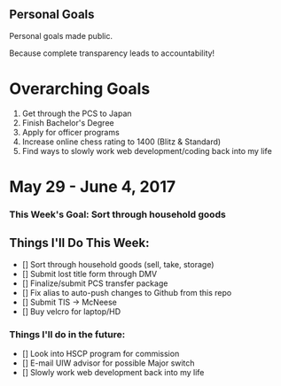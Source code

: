 Personal Goals
--------------

Personal goals made public.

Because complete transparency leads to accountability! 

# Overarching Goals 
1. Get through the PCS to Japan
2. Finish Bachelor's Degree
3. Apply for officer programs
4. Increase online chess rating to 1400 (Blitz & Standard)
5. Find ways to slowly work web development/coding back into my life

# May 29 - June 4, 2017

### This Week's Goal: Sort through household goods

## Things I'll Do This Week:
- [] Sort through household goods (sell, take, storage)
- [] Submit lost title form through DMV
- [] Finalize/submit PCS transfer package
- [] Fix alias to auto-push changes to Github from this repo
- [] Submit TIS -> McNeese
- [] Buy velcro for laptop/HD

### Things I'll do in the future:
- [] Look into HSCP program for commission
- [] E-mail UIW advisor for possible Major switch
- [] Slowly work web development back into my life

